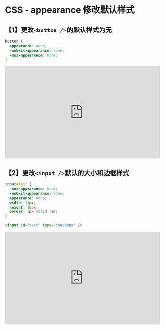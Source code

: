 # CSS - appearance 修改默认样式

## 【1】更改`<button />`的默认样式为无

```css
button {
  appearance: none;
  -webkit-appearance: none;
  -moz-appearance: none;
}
```

<iframe height="300" style="width: 100%;" scrolling="no" title="更改&lt;button /&gt;的默认样式为无" src="https://codepen.io/firefly1984982452/embed/poaQjwd?default-tab=html%2Cresult" frameborder="no" loading="lazy" allowtransparency="true" allowfullscreen="true">
  See the Pen <a href="https://codepen.io/firefly1984982452/pen/poaQjwd">
  更改&lt;button /&gt;的默认样式为无</a> by 彭丹丹 (<a href="https://codepen.io/firefly1984982452">@firefly1984982452</a>)
  on <a href="https://codepen.io">CodePen</a>.
</iframe>

## 【2】更改`<input />`默认的大小和边框样式

```css
input#test {
  -moz-appearance: none;
  -webkit-appearance: none;
  appearance: none;
  width: 30px;
  height: 30px;
  border: 2px solid red;
}
```

```html
<input id="test" type="checkbox" />
```

<style>

input#test {
  -moz-appearance: none;
  -webkit-appearance: none;
  appearance: none;
  width: 30px;
  height: 30px;
  border: 2px solid red;
}
</style>

<iframe height="300" style="width: 100%;" scrolling="no" title="更改&lt;input /&gt;默认的大小和边框样式" src="https://codepen.io/firefly1984982452/embed/LYQXpLo?default-tab=css%2Cresult" frameborder="no" loading="lazy" allowtransparency="true" allowfullscreen="true">
  See the Pen <a href="https://codepen.io/firefly1984982452/pen/LYQXpLo">
  更改&lt;input /&gt;默认的大小和边框样式</a> by 彭丹丹 (<a href="https://codepen.io/firefly1984982452">@firefly1984982452</a>)
  on <a href="https://codepen.io">CodePen</a>.
</iframe>
